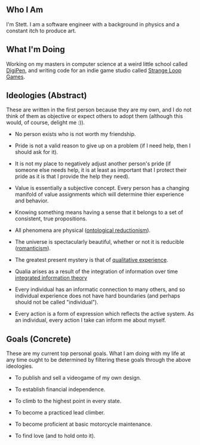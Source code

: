 Who I Am
--------
I'm Stett. I am a software engineer with a background in physics and a constant itch to produce art.

What I'm Doing
--------------
Working on my masters in computer science at a weird little school called [DigiPen](https://www.digipen.edu/), and writing code for an indie game studio called [Strange Loop Games](http://www.strangeloopgames.com/).

<!--
Predilections (Speculative)
---------------------------
This is a minimal list of things (or, I guess, the types of things) I like.

* Producing stuff (paintings! sculptures! programs!).

* Observing stuff (physics! visual art! music!).
-->

Ideologies (Abstract)
---------------------
These are written in the first person because they are my own, and I do not think of them as objective or expect others to adopt them (although this would, of course, delight me :)).

* No person exists who is not worth my friendship.

* Pride is not a valid reason to give up on a problem (if I need help, then I should ask for it).

* It is not my place to negatively adjust another person's pride (if someone else needs help, it is at least as important that I protect their pride as it is that I provide the help they need).

* Value is essentially a subjective concept. Every person has a changing manifold of value assignments which will determine thier experience and behavior.

* Knowing something means having a sense that it belongs to a set of consistent, true propositions.

* All phenomena are physical ([ontological reductionism](https://en.wikipedia.org/wiki/Reductionism)).

* The universe is spectacularly beautiful, whether or not it is reducible ([romanticism](https://en.wikipedia.org/wiki/Romanticism)).

* The greatest present mystery is that of [qualitative experience](https://en.wikipedia.org/wiki/Qualia).

* Qualia arises as a result of the integration of information over time [integrated information theory](https://en.wikipedia.org/wiki/Integrated_information_theory)

* Every individual has an informatic connection to many others, and so individual experience does not have hard boundaries (and perhaps should not be called "individual").

* Every action is a form of expression which reflects the active system. As an individual, every action I take can inform me about myself.

Goals (Concrete)
----------------
These are my current top personal goals. What I am doing with my life at any time ought to be determined by filtering these goals through the above ideologies.

* To publish and sell a videogame of my own design.

* To establish financial independence.

* To climb to the highest point in every state.

* To become a practiced lead climber.

* To become proficient at basic motorcycle maintenance.

* To find love (and to hold onto it).
